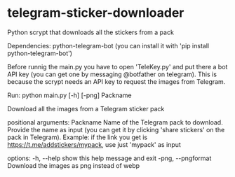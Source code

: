 # telegram-sticker-downloader
Python scrypt that downloads all the stickers from a pack

Dependencies:
  python-telegram-bot (you can install it with 'pip install python-telegram-bot')

Before runnig the main.py you have to open 'TeleKey.py' and put there a bot API key (you can get one by messaging @botfather on telegram). This is because the scrypt needs an API key to request the images from Telegram.

Run:
python main.py [-h] [-png] Packname

Download all the images from a Telegram sticker pack

positional arguments:
  Packname           Name of the Telegram pack to download. Provide the name as input (you can get it by clicking 'share stickers' on the pack in
                     Telegram). Example: if the link you get is https://t.me/addstickers/mypack, use just 'mypack' as input

options:
  -h, --help         show this help message and exit
  -png, --pngformat  Download the images as png instead of webp
